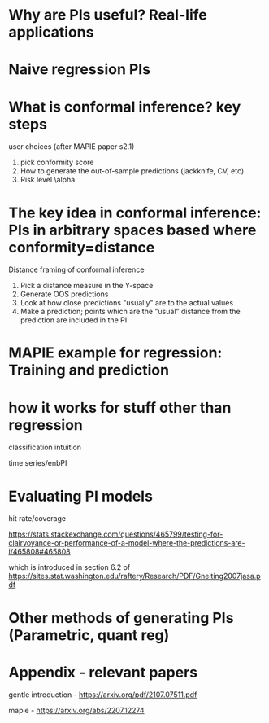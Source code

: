 # Why are PIs useful? Real-life applications

# Naive regression PIs

# What is conformal inference? key steps

user choices (after MAPIE paper s2.1)

1. pick conformity score
2. How to generate the out-of-sample predictions (jackknife, CV, etc)
3. Risk level \alpha

# The key idea in conformal inference: PIs in arbitrary spaces based where conformity=distance

Distance framing of conformal inference

1. Pick a distance measure in the Y-space
2. Generate OOS predictions
3. Look at how close predictions "usually" are to the actual values
4. Make a prediction; points which are the "usual" distance from the prediction are included in the PI

# MAPIE example for regression: Training and prediction

# how it works for stuff other than regression

classification intuition

time series/enbPI

# Evaluating PI models

hit rate/coverage

https://stats.stackexchange.com/questions/465799/testing-for-clairvoyance-or-performance-of-a-model-where-the-predictions-are-i/465808#465808

which is introduced in section 6.2 of https://sites.stat.washington.edu/raftery/Research/PDF/Gneiting2007jasa.pdf

# Other methods of generating PIs (Parametric, quant reg)

# Appendix - relevant papers

gentle introduction - https://arxiv.org/pdf/2107.07511.pdf

mapie - https://arxiv.org/abs/2207.12274
